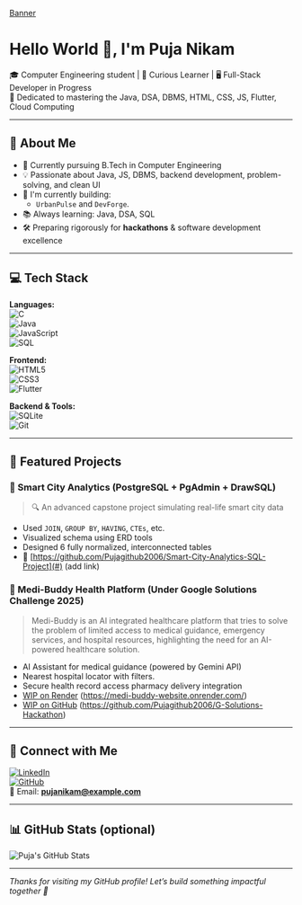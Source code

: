 [Banner](https://raw.githubusercontent.com/puja-nikam/puja-nikam/main/banner.png)

# Hello World 👋, I'm Puja Nikam

🎓 Computer Engineering student | 🧠 Curious Learner | 🖥️ Full-Stack Developer in Progress  
🌱 Dedicated to mastering the Java, DSA, DBMS, HTML, CSS, JS, Flutter, Cloud Computing

---

## 🚀 About Me

- 🏫 Currently pursuing B.Tech in Computer Engineering  
- 💡 Passionate about Java, JS, DBMS, backend development, problem-solving, and clean UI
- 🔭 I'm currently building:  
  - `UrbanPulse` and `DevForge`.  
- 📚 Always learning: Java, DSA, SQL
- 🛠️ Preparing rigorously for **hackathons** & software development excellence
  
---

## 💻 Tech Stack

**Languages:**  
![C](https://img.shields.io/badge/C-blue?style=for-the-badge&logo=c)  
![Java](https://img.shields.io/badge/Java-red?style=for-the-badge&logo=java)  
![JavaScript](https://img.shields.io/badge/JavaScript-yellow?style=for-the-badge&logo=javascript)  
![SQL](https://img.shields.io/badge/SQL-4479A1?style=for-the-badge&logo=postgresql)

**Frontend:**  
![HTML5](https://img.shields.io/badge/HTML-orange?style=for-the-badge&logo=html5)  
![CSS3](https://img.shields.io/badge/CSS-blue?style=for-the-badge&logo=css3)  
![Flutter](https://img.shields.io/badge/Flutter-02569B?style=for-the-badge&logo=flutter)

**Backend & Tools:**  
![SQLite](https://img.shields.io/badge/SQLite-07405E?style=for-the-badge&logo=sqlite)  
![Git](https://img.shields.io/badge/Git-F05032?style=for-the-badge&logo=git)

---

## 📌 Featured Projects

### 🔷 Smart City Analytics (PostgreSQL + PgAdmin + DrawSQL)
> 🔍 An advanced capstone project simulating real-life smart city data  
- Used `JOIN`, `GROUP BY`, `HAVING`, `CTEs`, etc.  
- Visualized schema using ERD tools  
- Designed 6 fully normalized, interconnected tables  
- 📁 [https://github.com/Pujagithub2006/Smart-City-Analytics-SQL-Project](#) (add link)

### 🔷 Medi-Buddy Health Platform (Under Google Solutions Challenge 2025)
> Medi-Buddy is an AI integrated healthcare platform that tries to solve the problem of limited access to medical guidance, emergency services, and hospital resources, highlighting the need for an AI-powered healthcare solution.
-  AI Assistant for medical guidance (powered by Gemini API)
- Nearest hospital locator with filters.
- Secure health record access pharmacy delivery integration
- [WIP on Render](#) (https://medi-buddy-website.onrender.com/)
- [WIP on GitHub](#) (https://github.com/Pujagithub2006/G-Solutions-Hackathon)

---

## 🔗 Connect with Me

[![LinkedIn](https://img.shields.io/badge/LinkedIn-blue?style=for-the-badge&logo=linkedin)](https://www.linkedin.com/in/puja-nikam-706176285/)  
[![GitHub](https://img.shields.io/badge/GitHub-100000?style=for-the-badge&logo=github)](https://github.com/Pujagithub2006)  
📧 Email: **pujanikam@example.com**

---

## 📊 GitHub Stats (optional)

![Puja's GitHub Stats](https://github-readme-stats.vercel.app/api?username=your-username&show_icons=true&theme=radical)

---

_Thanks for visiting my GitHub profile! Let’s build something impactful together 🚀_
